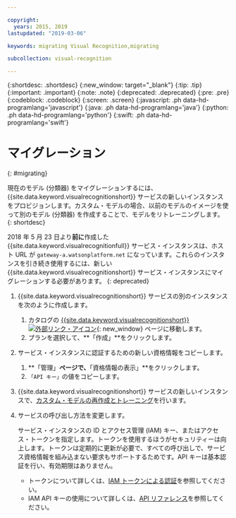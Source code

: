 ```yaml
---

copyright:
  years: 2015, 2019
lastupdated: "2019-03-06"

keywords: migrating Visual Recognition,migrating

subcollection: visual-recognition

---
```


{:shortdesc: .shortdesc}
{:new_window: target="_blank"}
{:tip: .tip}
{:important: .important}
{:note: .note}
{:deprecated: .deprecated}
{:pre: .pre}
{:codeblock: .codeblock}
{:screen: .screen}
{:javascript: .ph data-hd-programlang='javascript'}
{:java: .ph data-hd-programlang='java'}
{:python: .ph data-hd-programlang='python'}
{:swift: .ph data-hd-programlang='swift'}

# マイグレーション
{: #migrating}

現在のモデル (分類器) をマイグレーションするには、{{site.data.keyword.visualrecognitionshort}} サービスの新しいインスタンスをプロビジョンします。カスタム・モデルの場合、以前のモデルのイメージを使って別のモデル (分類器) を作成することで、モデルをリトレーニングします。
{: shortdesc}

2018 年 5 月 23 日より**前に**作成した {{site.data.keyword.visualrecognitionfull}} サービス・インスタンスは、ホスト URL が `gateway-a.watsonplatform.net` になっています。これらのインスタンスを引き続き使用するには、新しい {{site.data.keyword.visualrecognitionshort}} サービス・インスタンスにマイグレーションする必要があります。
{: deprecated}

1.  {{site.data.keyword.visualrecognitionshort}} サービスの別のインスタンスを次のように作成します。
    1.  カタログの [{{site.data.keyword.visualrecognitionshort}} ![外部リンク・アイコン](../../icons/launch-glyph.svg "外部リンク・アイコン")](https://{DomainName}/catalog/services/visual-recognition){: new_window} ページに移動します。
    1.  プランを選択して、**「作成」**をクリックします。
1.  サービス・インスタンスに認証するための新しい資格情報をコピーします。
    1.  **「管理」**ページで、**「資格情報の表示」**をクリックします。
    1.  `「API キー」`の値をコピーします。
1.  {{site.data.keyword.visualrecognitionshort}} サービスの新しいインスタンスで、[カスタム・モデルの再作成とトレーニング](/docs/services/visual-recognition?topic=visual-recognition-tutorial-custom-classifier#tutorial-custom-classifier)を行います。
1.  サービスの呼び出し方法を変更します。

    サービス・インスタンスの ID とアクセス管理 (IAM) キー、またはアクセス・トークンを指定します。トークンを使用するほうがセキュリティーは向上します。トークンは定期的に更新が必要で、すべての呼び出しで、サービス資格情報を組み込まない要求もサポートするためです。API キーは基本認証を行い、有効期限はありません。

    - トークンについて詳しくは、[IAM トークンによる認証](/docs/services/watson?topic=watson-iam#iam)を参照してください。
    - IAM API キーの使用について詳しくは、[API リファレンス](https://{DomainName}/apidocs/visual-recognition/#authentication)を参照してください。
